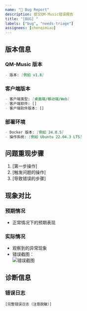 ```yaml
---
name: "🐞 Bug Report"
description: 提交QM-Music错误报告
title: "[BUG] "
labels: ["bug", "needs-triage"]
assignees: [chenqimiao]  
---
```


<!-- 删除此注释开始填写 -->

## 版本信息
### QM-Music 版本
```markdown
- 版本: [例如 v1.8]
```

### 客户端版本
```markdown
- 客户端类型: [桌面端/移动端/Web]
- 客户端软件: []
- 客户端软件版本: []
```

### 部署环境
```markdown
- Docker 版本: [例如 24.0.5]
- 操作系统: [例如 Ubuntu 22.04.3 LTS]
```

## 问题重现步骤
1. [第一步操作]
2. [触发问题的操作]
3. [导致错误的步骤]


## 现象对比
### 预期情况
* 正常情况下的预期表现

### 实际情况
* 观察到的异常现象
* 错误截图：  
![错误截图](https://via.placeholder.com/800x600?text=请替换为实际截图URL)

## 诊断信息
### 错误日志
```log
[完整错误日志（注意脱敏）]
```
